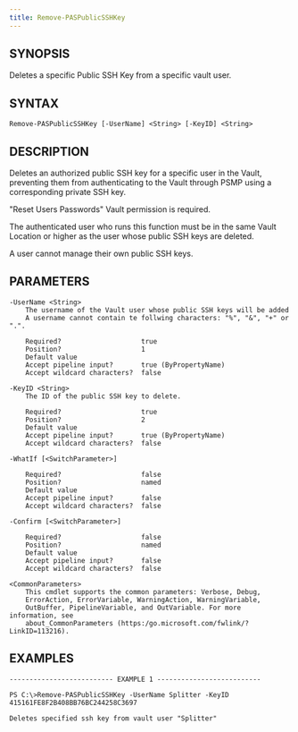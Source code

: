 ```yaml
---
title: Remove-PASPublicSSHKey
---
```


## SYNOPSIS

Deletes a specific Public SSH Key from a specific vault user.

## SYNTAX

    Remove-PASPublicSSHKey [-UserName] <String> [-KeyID] <String>

## DESCRIPTION

Deletes an authorized public SSH key for a specific user in the
Vault, preventing them from authenticating to the Vault through PSMP
using a corresponding private SSH key.

"Reset Users Passwords" Vault permission is required.

The authenticated user who runs this function must be in the same Vault
Location or higher as the user whose public SSH keys are deleted.

A user cannot manage their own public SSH keys.

## PARAMETERS

    -UserName <String>
        The username of the Vault user whose public SSH keys will be added
        A username cannot contain te follwing characters: "%", "&", "+" or ".".

        Required?                    true
        Position?                    1
        Default value
        Accept pipeline input?       true (ByPropertyName)
        Accept wildcard characters?  false

    -KeyID <String>
        The ID of the public SSH key to delete.

        Required?                    true
        Position?                    2
        Default value
        Accept pipeline input?       true (ByPropertyName)
        Accept wildcard characters?  false

    -WhatIf [<SwitchParameter>]

        Required?                    false
        Position?                    named
        Default value
        Accept pipeline input?       false
        Accept wildcard characters?  false

    -Confirm [<SwitchParameter>]

        Required?                    false
        Position?                    named
        Default value
        Accept pipeline input?       false
        Accept wildcard characters?  false

    <CommonParameters>
        This cmdlet supports the common parameters: Verbose, Debug,
        ErrorAction, ErrorVariable, WarningAction, WarningVariable,
        OutBuffer, PipelineVariable, and OutVariable. For more information, see
        about_CommonParameters (https:/go.microsoft.com/fwlink/?LinkID=113216).

## EXAMPLES

    -------------------------- EXAMPLE 1 --------------------------

    PS C:\>Remove-PASPublicSSHKey -UserName Splitter -KeyID 415161FE8F2B408BB76BC244258C3697

    Deletes specified ssh key from vault user "Splitter"
